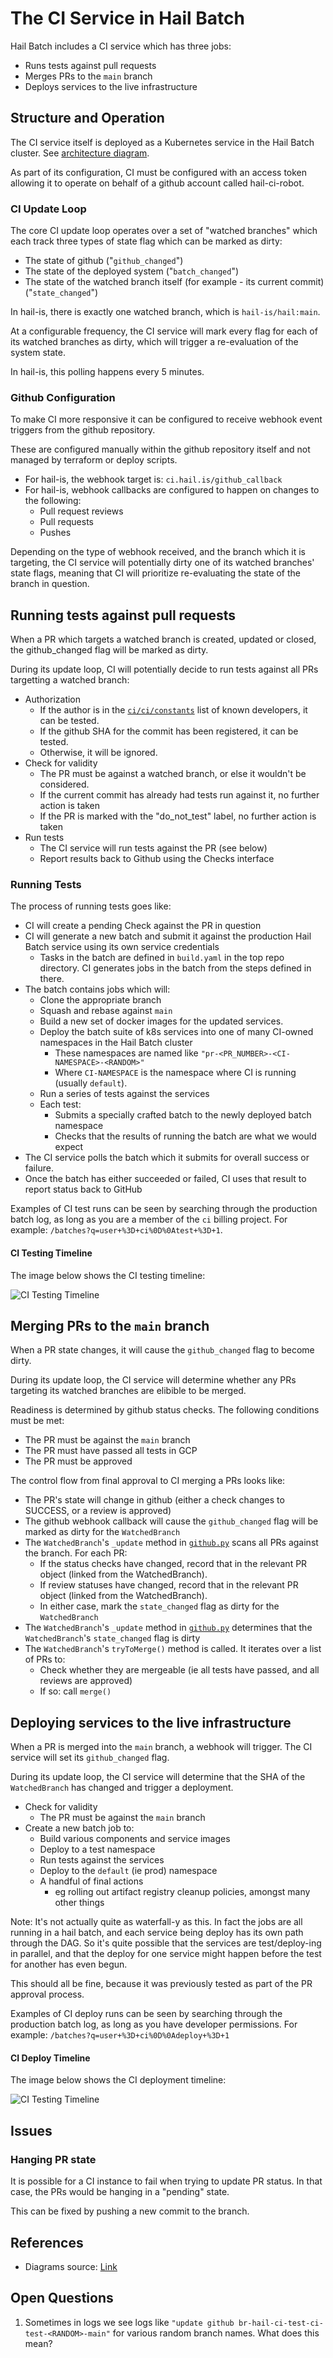 # The CI Service in Hail Batch

Hail Batch includes a CI service which has three jobs:

- Runs tests against pull requests
- Merges PRs to the `main` branch
- Deploys services to the live infrastructure

## Structure and Operation

The CI service itself is deployed as a Kubernetes service in the Hail Batch cluster. See 
[architecture diagram](../Hail%20Batch%20Architectural%20Diagram.png).

As part of its configuration, CI must be configured with an access token allowing it to operate on 
behalf of a github account called hail-ci-robot.

### CI Update Loop

The core CI update loop operates over a set of "watched branches" which each track three types of state flag which can 
be marked as dirty:
- The state of github ("`github_changed`")
- The state of the deployed system ("`batch_changed`")
- The state of the watched branch itself (for example - its current commit) ("`state_changed`")

In hail-is, there is exactly one watched branch, which is `hail-is/hail:main`.

At a configurable frequency, the CI service will mark every flag for each of its watched branches as dirty, which
will trigger a re-evaluation of the system state.

In hail-is, this polling happens every 5 minutes.

### Github Configuration

To make CI more responsive it can be configured to receive webhook event triggers from the github repository. 

These are configured manually within the github repository itself and not managed by terraform or deploy scripts.

- For hail-is, the webhook target is: `ci.hail.is/github_callback`
- For hail-is, webhook callbacks are configured to happen on changes to the following:
  - Pull request reviews
  - Pull requests
  - Pushes

Depending on the type of webhook received, and the branch which it is targeting, the CI service will
potentially dirty one of its watched branches' state flags, meaning that CI will prioritize re-evaluating
the state of the branch in question.

## Running tests against pull requests

When a PR which targets a watched branch is created, updated or closed, the github_changed flag will be marked as dirty. 

During its update loop, CI will potentially decide to run tests against all PRs targetting a watched branch:

- Authorization
  - If the author is in the [`ci/ci/constants`](../../../ci/ci/constants.py) list of known developers, it can be tested.
  - If the github SHA for the commit has been registered, it can be tested.
  - Otherwise, it will be ignored.
- Check for validity
  - The PR must be against a watched branch, or else it wouldn't be considered.
  - If the current commit has already had tests run against it, no further action is taken
  - If the PR is marked with the "do_not_test" label, no further action is taken
- Run tests
  - The CI service will run tests against the PR (see below) 
  - Report results back to Github using the Checks interface

### Running Tests

The process of running tests goes like:

- CI will create a pending Check against the PR in question
- CI will generate a new batch and submit it against the production Hail Batch service using its own service credentials
  - Tasks in the batch are defined in `build.yaml` in the top repo directory. CI generates jobs in the batch from the steps defined in there.
- The batch contains jobs which will:
  - Clone the appropriate branch
  - Squash and rebase against `main`
  - Build a new set of docker images for the updated services.
  - Deploy the batch suite of k8s services into one of many CI-owned namespaces in the Hail Batch cluster
    - These namespaces are named like `"pr-<PR_NUMBER>-<CI-NAMESPACE>-<RANDOM>"`
    - Where `CI-NAMESPACE` is the namespace where CI is running (usually `default`). 
  - Run a series of tests against the services
  - Each test:
    - Submits a specially crafted batch to the newly deployed batch namespace
    - Checks that the results of running the batch are what we would expect
- The CI service polls the batch which it submits for overall success or failure.
- Once the batch has either succeeded or failed, CI uses that result to report status back to GitHub

Examples of CI test runs can be seen by searching through the production batch log, as long as you are a member
of the `ci` billing project. For example: `/batches?q=user+%3D+ci%0D%0Atest+%3D+1`.

#### CI Testing Timeline

The image below shows the CI testing timeline:

![CI Testing Timeline](ci-test.png)


## Merging PRs to the `main` branch

When a PR state changes, it will cause the `github_changed` flag to become dirty. 

During its update loop, the CI service will determine whether any PRs targeting its watched branches are elibible to
be merged.

Readiness is determined by github status checks. The following conditions must be met:

- The PR must be against the `main` branch
- The PR must have passed all tests in GCP
- The PR must be approved

The control flow from final approval to CI merging a PRs looks like:

- The PR's state will change in github (either a check changes to SUCCESS, or a review is approved)
- The github webhook callback will cause the `github_changed` flag will be marked as dirty for the `WatchedBranch`
- The `WatchedBranch`'s `_update` method in [`github.py`](../../../ci/ci/github.py) scans all PRs against the branch. For each PR:
  - If the status checks have changed, record that in the relevant PR object (linked from the WatchedBranch).
  - If review statuses have changed, record that in the relevant PR object (linked from the WatchedBranch).
  - In either case, mark the `state_changed` flag as dirty for the `WatchedBranch`
- The `WatchedBranch`'s `_update` method in [`github.py`](../../../ci/ci/github.py) determines that the `WatchedBranch`'s `state_changed` flag is dirty
- The `WatchedBranch`'s `tryToMerge()` method is called. It iterates over a list of PRs to:
  - Check whether they are mergeable (ie all tests have passed, and all reviews are approved)
  - If so: call `merge()`

## Deploying services to the live infrastructure

When a PR is merged into the `main` branch, a webhook will trigger. The CI service will set its `github_changed` flag.

During its update loop, the CI service will determine that the SHA of the `WatchedBranch` has changed and trigger
a deployment.

- Check for validity
  - The PR must be against the `main` branch
- Create a new batch job to:
  - Build various components and service images
  - Deploy to a test namespace
  - Run tests against the services
  - Deploy to the `default` (ie prod) namespace
  - A handful of final actions
    - eg rolling out artifact registry cleanup policies, amongst many other things

Note: It's not actually quite as waterfall-y as this. In fact the jobs are all running in a hail
batch, and each service being deploy has its own path through the DAG. So it's quite possible that the services are 
test/deploy-ing in parallel, and that the deploy for one service might happen before the test for another has even begun.

This should all be fine, because it was previously tested as part of the PR approval process.

Examples of CI deploy runs can be seen by searching through the production batch log, as long as you have developer
permissions. For example: `/batches?q=user+%3D+ci%0D%0Adeploy+%3D+1`

#### CI Deploy Timeline

The image below shows the CI deployment timeline:

![CI Testing Timeline](ci-deploy.png)

## Issues

### Hanging PR state

It is possible for a CI instance to fail when trying to update PR status. In that case,
the PRs would be hanging in a "pending" state. 

This can be fixed by pushing a new commit to the branch.

## References

- Diagrams source: [Link](https://lucid.app/lucidchart/e4fbcce3-5d73-4fa8-a729-eb2a4488d464/edit?viewport_loc=-97%2C228%2C2061%2C1115%2C12R1RM5CUFfr&invitationId=inv_148dfe48-17b2-49c8-bce7-fb06fc92bf48)  

## Open Questions

1. Sometimes in logs we see logs like `"update github br-hail-ci-test-ci-test-<RANDOM>-main"` for various random branch names. 
What does this mean?
